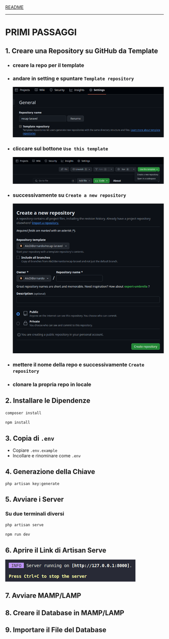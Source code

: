 [README](../README.md)<br>

---

# PRIMI PASSAGGI


## 1. Creare una Repository su GitHub da Template

- ### creare la repo per il template 
- ### andare in setting e spuntare `Template repository`

    ![alt text](../img/image.png)
- ### cliccare sul bottone `Use this template`
    ![alt text](../img/image-1.png)
- ### successivamente su `Create a new repository`
    ![alt text](../img/image-2.png)
- ### mettere il nome della repo e successivamente `Create repository`
- ### clonare la propria repo in locale

## 2. Installare le Dipendenze
```sh
composer install
```

```sh
npm install
```

## 3. Copia di `.env`
- Copiare `.env.example`
- Incollare e rinominare come `.env`

## 4. Generazione della Chiave
```sh
php artisan key:generate
```

## 5. Avviare i Server
### Su due terminali diversi
```sh
php artisan serve
```
```sh
npm run dev
```

## 6. Aprire il Link di Artisan Serve
![alt text](../img/image-3.png)

## 7. Avviare MAMP/LAMP

## 8. Creare il Database in MAMP/LAMP

## 9. Importare il File del Database